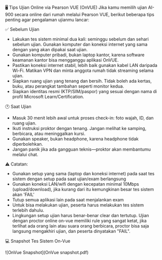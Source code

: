 
🖥️ Tips Ujian Online via Pearson VUE (OnVUE)
Jika kamu memilih ujian AI-900 secara online dari rumah melalui Pearson VUE, berikut beberapa tips penting agar pengalaman ujianmu lancar:

✅ Sebelum Ujian
- Lakukan tes sistem minimal dua kali: seminggu sebelum dan sehari sebelum ujian. Gunakan komputer dan koneksi internet yang sama dengan yang akan dipakai saat ujian.
- Gunakan komputer pribadi, bukan laptop kantor, karena software keamanan kantor bisa mengganggu aplikasi OnVUE.
- Pastikan koneksi internet stabil, lebih baik gunakan kabel LAN daripada Wi-Fi. Matikan VPN dan minta anggota rumah tidak streaming selama ujian.
- Siapkan ruang ujian yang tenang dan bersih. Tidak boleh ada kertas, buku, atau perangkat tambahan seperti monitor kedua.
- Siapkan identitas resmi (KTP/SIM/paspor) yang sesuai dengan nama di profil Microsoft Learn/Certification.

🕐 Saat Ujian
- Masuk 30 menit lebih awal untuk proses check-in: foto wajah, ID, dan ruang ujian.
- Ikuti instruksi proktor dengan tenang. Jangan melihat ke samping, berbicara, atau meninggalkan kursi.
- Gunakan speaker, bukan headphone, karena headphone tidak diperbolehkan.
- Jangan panik jika ada gangguan teknis—proktor akan membantumu melalui chat.

 
 ⚠️ Catatan:
 - Gunakan setup yang sama (laptop dan koneksi internet) pada saat tes sistem dengan setup pada saat ujian/exam berlangsung 
 - Gunakan koneksi LAN/wifi dengan kecepatan minimal 10Mbps (upload/download), jika kurang dari itu kemungkinan besar tes sistem akan 'FAIL'
 - Tutup semua aplikasi lain pada saat menjalankan exam
 - Untuk bisa melakukan ujian, peserta harus melakukan tes sistem terlebih dahulu.
 - Lingkungan setup ujian harus benar-benar clear dan tertutup. Ujian dengan proctor online on-vue memiliki rule yang sangat ketat, jika terlihat ada orang lain atau suara orang berbicara, proctor bisa saja langsung mengakhiri ujian, dan peserta dinyatakan "FAIL".

 💻 Snapshot Tes Sistem On-Vue

![OnVue Snapshot](OnVue snapshot.pdf) 


